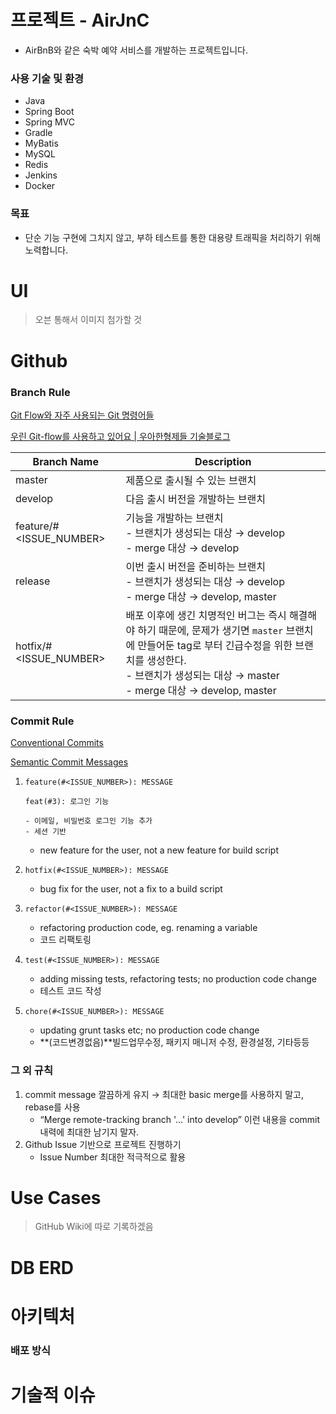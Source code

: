 # 프로젝트 - AirJnC

- AirBnB와 같은 숙박 예약 서비스를 개발하는 프로젝트입니다.

### 사용 기술 및 환경

- Java
- Spring Boot
- Spring MVC
- Gradle
- MyBatis
- MySQL
- Redis
- Jenkins
- Docker

### 목표

- 단순 기능 구현에 그치지 않고, 부하 테스트를 통한 대용량 트래픽을 처리하기 위해 노력합니다.

# UI

> 오븐 통해서 이미지 첨가할 것

# Github

### Branch Rule

[Git Flow와 자주 사용되는 Git 명령어들](https://www.holaxprogramming.com/2018/11/01/git-commands/)

[우린 Git-flow를 사용하고 있어요 | 우아한형제들 기술블로그](https://techblog.woowahan.com/2553/)

| Branch Name             | Description                                                                                                                                            |
|-------------------------|--------------------------------------------------------------------------------------------------------------------------------------------------------|
| master                  | 제품으로 출시될 수 있는 브랜치                                                                                                                                      |
| develop                 | 다음 출시 버전을 개발하는 브랜치                                                                                                                                     |
| feature/#<ISSUE_NUMBER> | 기능을 개발하는 브랜치 <br/> - 브랜치가 생성되는 대상 → develop<br/> - merge 대상 → develop                                                                                  |
| release                 | 이번 출시 버전을 준비하는 브랜치 <br/>- 브랜치가 생성되는 대상 → develop<br/> - merge 대상 → develop, master                                                                     |
| hotfix/#<ISSUE_NUMBER>  | 배포 이후에 생긴 치명적인 버그는 즉시 해결해야 하기 때문에, 문제가 생기면 `master` 브랜치에 만들어둔 tag로 부터 긴급수정을 위한 브랜치를 생성한다.<br/>- 브랜치가 생성되는 대상 → master<br/>- merge 대상 → develop, master |

### Commit Rule

[Conventional Commits](https://www.conventionalcommits.org/en/v1.0.0/)

[Semantic Commit Messages](https://gist.github.com/joshbuchea/6f47e86d2510bce28f8e7f42ae84c716)

1. `feature(#<ISSUE_NUMBER>): MESSAGE`

    ```
    feat(#3): 로그인 기능
    
    - 이메일, 비밀번호 로그인 기능 추가
    - 세션 기반
    ```

    - new feature for the user, not a new feature for build script
2. `hotfix(#<ISSUE_NUMBER>): MESSAGE`
    - bug fix for the user, not a fix to a build script
3. `refactor(#<ISSUE_NUMBER>): MESSAGE`
    - refactoring production code, eg. renaming a variable
    - 코드 리팩토링
4. `test(#<ISSUE_NUMBER>): MESSAGE`
    - adding missing tests, refactoring tests; no production code change
    - 테스트 코드 작성
5. `chore(#<ISSUE_NUMBER>): MESSAGE`
    - updating grunt tasks etc; no production code change
    - **(코드변경없음)**빌드업무수정, 패키지 매니저 수정, 환경설정, 기타등등

### 그 외 규칙

1. commit message 깔끔하게 유지 → 최대한 basic merge를 사용하지 말고, rebase를 사용
    - “Merge remote-tracking branch '...' into develop” 이런 내용을 commit 내력에 최대한 남기지 말자.
2. Github Issue 기반으로 프로젝트 진행하기
    - Issue Number 최대한 적극적으로 활용

# Use Cases

> GitHub Wiki에 따로 기록하겠음

# DB ERD

# 아키텍처

### 배포 방식

# 기술적 이슈
